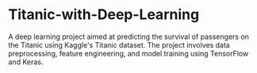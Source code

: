 # Titanic-with-Deep-Learning
 A deep learning project aimed at predicting the survival of passengers on the Titanic using Kaggle's Titanic dataset. The project involves data preprocessing, feature engineering, and model training using TensorFlow and Keras.
